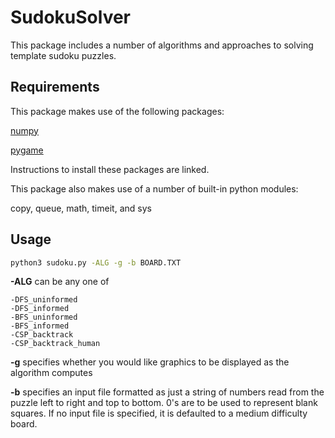 # SudokuSolver

This package includes a number of algorithms and approaches to solving template sudoku puzzles.

## Requirements

This package makes use of the following packages:

[numpy](https://numpy.org/install/)

[pygame](https://www.pygame.org/wiki/GettingStarted)

Instructions to install these packages are linked. 

This package also makes use of a number of built-in python modules:

copy, queue, math, timeit, and sys

## Usage

```bash
python3 sudoku.py -ALG -g -b BOARD.TXT
```

**-ALG** can be any one of

    -DFS_uninformed
    -DFS_informed
    -BFS_uninformed
    -BFS_informed
    -CSP_backtrack
    -CSP_backtrack_human

**-g** specifies whether you would like graphics to be displayed as the algorithm computes

**-b** specifies an input file formatted as just a string of numbers read from the puzzle left to right and top to bottom. 0's are to be used to represent blank squares. If no input file is specified, it is defaulted to a medium difficulty board.
